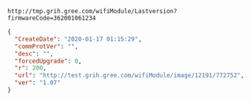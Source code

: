 `http://tmp.grih.gree.com/wifiModule/Lastversion?firmwareCode=362001061234`

```json
{
  "CreateDate": "2020-01-17 01:15:29",
  "commProtVer": "",
  "desc": "",
  "forcedUpgrade": 0,
  "r": 200,
  "url": "http://test.grih.gree.com/wifiModule/image/12191/772752",
  "ver": "1.07"
}
```